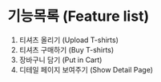 # 기능목록 (Feature list)
1. 티셔츠 올리기 (Upload T-shirts)
2. 티셔츠 구매하기 (Buy T-shirts)
3. 장바구니 담기 (Put in Cart)
4. 디테일 페이지 보여주기 (Show Detail Page)
